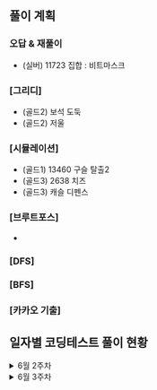 ## 풀이 계획

### 오답 & 재풀이
- (실버) 11723 집합 : 비트마스크

### [그리디]
- (골드2) 보석 도둑
- (골드2) 저울

### [시뮬레이션]
- (골드1) 13460 구슬 탈출2
- (골드3) 2638 치즈
- (골드3) 캐슬 디펜스

### [브루트포스]
- 

### [DFS]
### [BFS]
### [카카오 기출]

## 일자별 코딩테스트 풀이 현황
<details>
<summary>6월 2주차</summary>

### 6월 10일 코딩테스트
- (실버) 1049 기타줄 / 14916 거스름돈 / 1213 팬린드롬 만들기
- (카카오 LV2) k진수에서 소수 개수 구하기
### 6월 11일 코딩테스트
- (실버) 1449 수리공 항승 / 1080 행렬 / 1343 폴리오미노
- (카카오 LV2) [3차] 압축
### 6월 12일 코딩테스트
- (실버) 2847 게임을 만든 동준이 / 15903 카드합체놀이 / 11501 주식
- (카카오 LV2) [3차] n진수 게임
### 6월 13일 코딩테스트
- (실버) 1316 그룹 단어 체커 / 2941 크로아티아 알파벳 / 1193 분수찾기
- (카카오 LV2) 주차 요금 계산
### 6월 14일 코딩테스트
- (실버) 10773 제로 / 10866 덱 / 1158 요세푸스 문제
- (카카오 LV2) [3차] 파일명 정렬
### 6월 15일 코딩테스트
- (실버) 2563 색종이 / 11723 집합 / 11866 요세푸스 문제 0
### 6월 16일 코딩테스트
- (브론즈) 25304 영수증 / 2743 단어 길이 재기 / 5597 과제 안 내신 분...? / 
10250 ACM 호텔 / 2441 별 찍기 - 4 / 2920 음계 / 25314 코딩은 체육과목 입니다 / 2444 별 찍기 - 7 / 2475 검증수 / 27866 문자와 문자열
- (카카오 LV2) 오픈채팅방
</details>
<details>
<summary>6월 3주차</summary>

### 7월 09일 코딩테스트
- (브론즈) 9086 문자열 / 10757 큰 수 A+B / 10988 팬린드롬인지 확인하기 / 2738 행렬 덧셈 / 3009 네 번째 점 
- (카카오 LV2) [1차] 프렌즈4블록
- (카카오 LV2) 두 큐 합 같게 만들기
### 7월 10일 코딩테스트
- (카카오 LV2) 메뉴 리뉴얼
### 7월 11일 코딩테스트
- (카카오 LV2) [3차] 방금그곡
### 7월 12일 코딩테스트
- (카카오 LV2) 수식 최대화
### 7월 13일 코딩테스트
- 1924 2007년 / 11050 이항 계수 1 / 2442 별 찍기 - 5 / 11721 열 개씩 끊어 출력하기 / 1259 팬린드롬수
- (카카오 LV2) 거리두기 확인하기
### 7월 14일 코딩테스트
- (브론즈) 10103 주사위 게임 / 10812 바구니 순서 바꾸기 / 2979 트럭 주차 / 2947 나무 조각 / 14470 전자레인지 / 1592 영식이와 친구들 / 1173 운동 / 3985 롤 케이크 / 1551 수열의 변화 / 21756 지우개
- (카카오 LV2) 후보키


### 7월 15일 코딩테스트
- 모노미노도미노2(삼성역량테스트 기출)
- (골드5) 14719 빗물
- (카카오 LV2) 이모티콘 할인행사
### 7월 16일 코딩테스트
- 청소년 상어(삼성역량테스트 기출)
- (골드5) 15662 톱니바퀴 (2)
- (카카오 LV2) 양궁대회
### 7월 17일 코딩테스트
- 스마트택시(삼성역량테스트 기출)
- (카카오 LV3) 불량 사용자 
### 7월 18일 코딩테스트
- 상어중학교(삼성역량테스트 기출)
- (카카오 LV3) 보석 쇼핑
### 7월 19일 코딩테스트
- 낚시왕(삼성역량테스트 기출)
- (카카오 LV3) 징검다리 건너기




</details>
